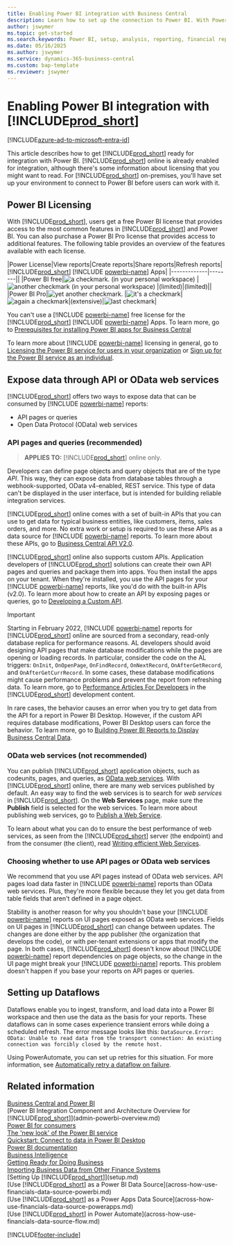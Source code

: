 ```yaml
---
title: Enabling Power BI integration with Business Central
description: Learn how to set up the connection to Power BI. With Power BI reports, you can get insights, business intelligence, and KPIs from your Business Central data.
author: jswymer
ms.topic: get-started
ms.search.keywords: Power BI, setup, analysis, reporting, financial report, business intelligence, KPI
ms.date: 05/16/2025
ms.author: jswymer
ms.service: dynamics-365-business-central
ms.custom: bap-template
ms.reviewer: jswymer
---
```

# Enabling Power BI integration with [!INCLUDE[prod_short](includes/prod_short.md)]

[!INCLUDE[azure-ad-to-microsoft-entra-id](~/../shared-content/shared/azure-ad-to-microsoft-entra-id.md)]

This article describes how to get [!INCLUDE[prod_short](includes/prod_short.md)] ready for integration with Power BI. [!INCLUDE[prod_short](includes/prod_short.md)] online is already enabled for integration, although there's some information about licensing that you might want to read. For [!INCLUDE[prod_short](includes/prod_short.md)] on-premises, you'll have set up your environment to connect to Power BI before users can work with it.

## <a name="license"></a>Power BI Licensing

With [!INCLUDE[prod_short](includes/prod_short.md)], users get a free Power BI license that provides access to the most common features in [!INCLUDE[prod_short](includes/prod_short.md)] and Power BI. You can also purchase a Power BI Pro license that provides access to additional features. The following table provides an overview of the features available with each license.

|Power License|View reports|Create reports|Share reports|Refresh reports| [!INCLUDE[prod_short](includes/prod_short.md)] [!INCLUDE [powerbi-name](includes/powerbi-name.md)] Apps|
|-------------|--------||
|Power BI free|![a checkmark.](media/check.png) (in your personal workspace)  | ![another checkmark](media/check.png) (in your personal workspace) |(limited)|(limited)||
|Power BI Pro|![yet another checkmark.](media/check.png) |![it's a checkmark](media/check.png)|![again a checkmark](media/check.png)|(extensive)|![last checkmark](media/check.png)|

You can't use a [!INCLUDE [powerbi-name](includes/powerbi-name.md)] free license for the [!INCLUDE[prod_short](includes/prod_short.md)] [!INCLUDE [powerbi-name](includes/powerbi-name.md)] Apps. To learn more, go to [Prerequisites for installing Power BI apps for Business Central](across-powerbi-install-business-central-apps.md#prerequisites)

To learn more about [!INCLUDE [powerbi-name](includes/powerbi-name.md)] licensing in general, go to [Licensing the Power BI service for users in your organization](/power-bi/admin/service-admin-licensing-organization) or [Sign up for the Power BI service as an individual](/power-bi/fundamentals/service-self-service-signup-for-power-bi).

## <a name="exposedata"></a>Expose data through API or OData web services

[!INCLUDE[prod_short](includes/prod_short.md)] offers two ways to expose data that can be consumed by [!INCLUDE [powerbi-name](includes/powerbi-name.md)] reports: 

* API pages or queries
* Open Data Protocol (OData) web services

### API pages and queries (recommended)

> **APPLIES TO:** [!INCLUDE[prod_short](includes/prod_short.md)] online only.

Developers can define page objects and query objects that are of the type *API*. This way, they can expose data from database tables through a webhook-supported, OData v4-enabled, REST service. This type of data can't be displayed in the user interface, but is intended for building reliable integration services.

[!INCLUDE[prod_short](includes/prod_short.md)] online comes with a set of built-in APIs that you can use to get data for typical business entities, like customers, items, sales orders, and more. No extra work or setup is required to use these APIs as a data source for [!INCLUDE [powerbi-name](includes/powerbi-name.md)] reports. To learn more about these APIs, go to [Business Central API V2.0](/dynamics365/business-central/dev-itpro/api-reference/v2.0/).

[!INCLUDE[prod_short](includes/prod_short.md)] online also supports custom APIs. Application developers of [!INCLUDE[prod_short](includes/prod_short.md)] solutions can create their own API pages and queries and package them into apps. You then install the apps on your tenant. When they're installed, you use the API pages for your [!INCLUDE [powerbi-name](includes/powerbi-name.md)] reports, like you'd do with the built-in APIs (v2.0). To learn more about how to create an API by exposing pages or queries, go to [Developing a Custom API](/dynamics365/business-central/dev-itpro/developer/devenv-develop-custom-api).

> [!IMPORTANT]
> Starting in February 2022, [!INCLUDE [powerbi-name](includes/powerbi-name.md)] reports for [!INCLUDE[prod_short](includes/prod_short.md)] online are sourced from a secondary, read-only database replica for performance reasons. AL developers should avoid designing API pages that make database modifications while the pages are opening or loading records. In particular, consider the code on the AL triggers: `OnInit`, `OnOpenPage`, `OnFindRecord`, `OnNextRecord`, `OnAfterGetRecord`, and `OnAfterGetCurrRecord`. In some cases, these database modifications might cause performance problems and prevent the report from refreshing data. To learn more, go to [Performance Articles For Developers](/dynamics365/business-central/dev-itpro/performance/performance-developer?branch=main#writing-efficient-web-services) in the [!INCLUDE[prod_short](includes/prod_short.md)] development content.
>
> In rare cases, the behavior causes an error when you try to get data from the API for a report in Power BI Desktop. However, if the custom API requires database modifications, Power BI Desktop users can force the behavior. To learn more, go to [Building Power BI Reports to Display Business Central Data](across-how-use-financials-data-source-powerbi.md#fixing-problems).

### OData web services (not recommended)

You can publish [!INCLUDE[prod_short](includes/prod_short.md)] application objects, such as codeunits, pages, and queries, as [OData web services](/dynamics365/business-central/dev-itpro/webservices/odata-web-services). With [!INCLUDE[prod_short](includes/prod_short.md)] online, there are many web services published by default. An easy way to find the web services is to search for *web services* in [!INCLUDE[prod_short](includes/prod_short.md)]. On the **Web Services** page, make sure the **Publish** field is selected for the web services. To learn more about publishing web services, go to [Publish a Web Service](across-how-publish-web-service.md).

To learn about what you can do to ensure the best performance of web services, as seen from the [!INCLUDE[prod_short](includes/prod_short.md)] server (the endpoint) and from the consumer (the client), read [Writing efficient Web Services](/dynamics365/business-central/dev-itpro/performance/performance-developer#writing-efficient-web-services).

### Choosing whether to use API pages or OData web services

We recommend that you use API pages instead of OData web services. API pages load data faster in [!INCLUDE [powerbi-name](includes/powerbi-name.md)] reports than OData web services. Plus, they're more flexible because they let you get data from table fields that aren't defined in a page object.

Stability is another reason for why you shouldn't base your [!INCLUDE [powerbi-name](includes/powerbi-name.md)] reports on UI pages exposed as OData web services. Fields on UI pages in [!INCLUDE[prod_short](includes/prod_short.md)] can change between updates. The changes are done either by the app publisher (the organization that develops the code), or with per-tenant extensions or apps that modify the page. In both cases, [!INCLUDE[prod_short](includes/prod_short.md)] doesn't know about [!INCLUDE [powerbi-name](includes/powerbi-name.md)] report dependencies on page objects, so the change in the UI page might break your [!INCLUDE [powerbi-name](includes/powerbi-name.md)] reports. This problem doesn't happen if you base your reports on API pages or queries.

<!--## <a name="setup"></a>Set up [!INCLUDE[prod_short](includes/prod_short.md)] on-premises for Power BI integration

This section explains the requirements for a [!INCLUDE[prod_short](includes/prod_short.md)] on-premises deployment to integrate with Power BI.

1. Configure either [NavUserPassword](/dynamics365/business-central/dev-itpro/administration/authenticating-users-with-navuserpassword) or [Microsoft Entra ID](/dynamics365/business-central/dev-itpro/administration/authenticating-users-with-azure-ad-overview) as the authentication method for the deployment.  
    
    > [!NOTE]
    > Power BI integration doesn't support Windows authentication and is not supported on Windows Client.

2. Enable OData web services and the ODataV4 endpoint.

    OData web service must be enabled on the [!INCLUDE[server](includes/server.md)], and OData port opened in firewall. For more information, see [Configuring Business Central Server - OData Web Services](/dynamics365/business-central/dev-itpro/administration/configure-server-instance#ODataServices).

    The local server must be accessible from the Internet.

3. Give [!INCLUDE[prod_short](includes/prod_short.md)] user accounts a web service access key.

    A web service access key is only needed to view [!INCLUDE[prod_short](includes/prod_short.md)] data in Power BI. You can assign a web service access key to each user account. Or instead, create a specific account with a web service access key for use by all users. For more information, see [Web Services Authentication](/dynamics365/business-central/dev-itpro/webservices/web-services-authentication#generate-a-web-service-access-key).

    <!--
    > [!IMPORTANT]
    > With [!INCLUDE[prod_short](../developer/includes/prod_short.md)] online, the use of access keys (Basic Auth) for web service authentication is [deprecated](/dynamics365/business-central/dev-itpro/upgrade/deprecated-features-w1#accesskeys). We recommend that you use OAuth2 instead. For more information, see [Use OAuth to Authorize Business Central Web Services](/dynamics365/business-central/dev-itpro/webservices/authenticate-web-services-using-oauth).-->

<!--4. Create an application registration for [!INCLUDE[prod_short](includes/prod_short.md)] in Microsoft Azure.

    To view Power BI reports embedded in [!INCLUDE[prod_short](includes/prod_short.md)] pages, an application must be registered for [!INCLUDE[prod_short](includes/prod_short.md)] in Microsoft Azure. The registered application needs permission to Power BI services. At a minimum, the app requires  **User.ReadWrite.All** permission. For users to view reports from shared Power BI workspaces, the app requires **Workspace.Read.All** permission. For more information, see [Registering [!INCLUDE[prod_short](includes/prod_short.md)] On-Premises in Microsoft Entra ID for Integrating with Other Services](/dynamics365/business-central/dev-itpro/administration/register-app-azure).

    > [!NOTE]
    > If your deployment uses NavUserPassword authentication, [!INCLUDE[prod_short](includes/prod_short.md)] connects to the same Power BI service for all users. You'll specify this service account as part of registering the application. With Microsoft Entra authentication, [!INCLUDE[prod_short](includes/prod_short.md)] connects to the Power BI service associated with the individual user accounts.

    <!-- Windows authentication can also be used but you can't get data from BC in Power BI -->
<!--5. Make the initial connection from Business Central to Power BI.

    Before end-users can use Power BI in [!INCLUDE[prod_short](includes/prod_short.md)], an Azure application administrator will have to give consent to the Power BI service.

    To make the initial connection, open [!INCLUDE[prod_short](includes/prod_short.md)], and run **Get Started with Power BI** from the Home page. This action will lead you through the consent process, and check your Power BI license. When prompted sign in using an Microsoft Entra admin account. For more information, see [Connect to Power BI - one time only](across-working-with-powerbi.md#connect).-->

## Setting up Dataflows

Dataflows enable you to ingest, transform, and load data into a Power BI workspace and then use the data as the basis for your reports. These dataflows can in some cases experience transient errors while doing a scheduled refresh. The error message looks like this: `DataSource.Error: OData: Unable to read data from the transport connection: An existing connection was forcibly closed by the remote host.` 

Using PowerAutomate, you can set up retries for this situation. For more information, see [Automatically retry a dataflow on failure](/power-query/dataflows/automatically-retry-dataflow).

## Related information

[Business Central and Power BI](admin-powerbi.md)  
[Power BI Integration Component and Architecture Overview for [!INCLUDE[prod_short](includes/prod_short.md)]](admin-powerbi-overview.md)  
[Power BI for consumers](/power-bi/consumer/end-user-consumer)  
[The 'new look' of the Power BI service](/power-bi/service-new-look)  
[Quickstart: Connect to data in Power BI Desktop](/power-bi/desktop-quickstart-connect-to-data)  
[Power BI documentation](/power-bi/)  
[Business Intelligence](bi.md)  
[Getting Ready for Doing Business](ui-get-ready-business.md)  
[Importing Business Data from Other Finance Systems](across-import-data-configuration-packages.md)  
[Setting Up [!INCLUDE[prod_short](includes/prod_short.md)]](setup.md)  
[Use [!INCLUDE[prod_short](includes/prod_short.md)] as a Power BI Data Source](across-how-use-financials-data-source-powerbi.md)  
[Use [!INCLUDE[prod_short](includes/prod_short.md)] as a Power Apps Data Source](across-how-use-financials-data-source-powerapps.md)  
[Use [!INCLUDE[prod_short](includes/prod_short.md)] in Power Automate](across-how-use-financials-data-source-flow.md)  




[!INCLUDE[footer-include](includes/footer-banner.md)]
